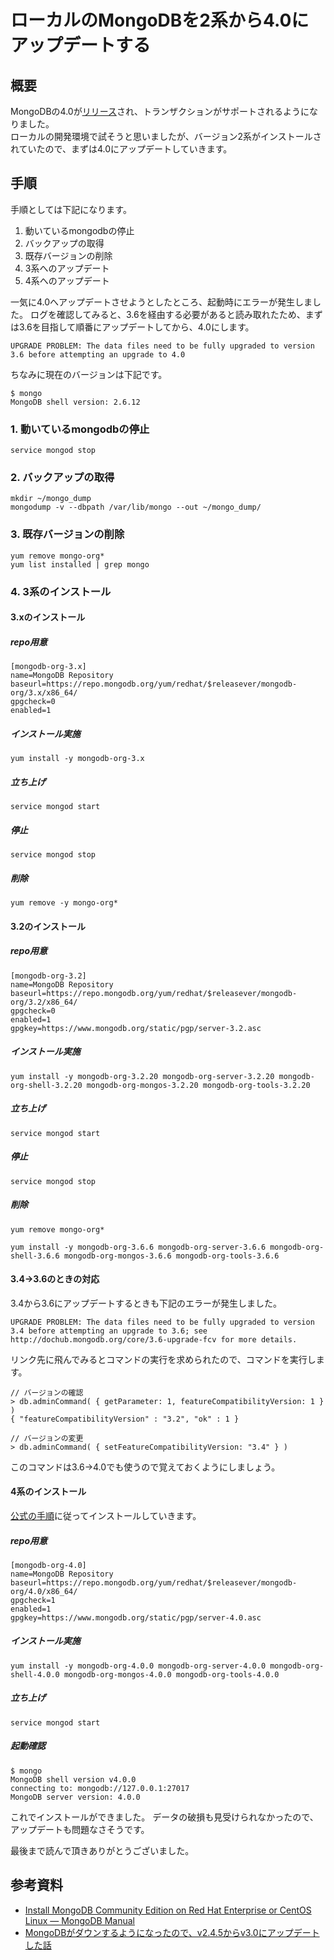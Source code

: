 # ローカルのMongoDBを2系から4.0にアップデートする
## 概要
MongoDBの4.0が[リリース](https://dev.classmethod.jp/server-side/db/introducing-mongodb-4/)され、トランザクションがサポートされるようになりました。  
ローカルの開発環境で試そうと思いましたが、バージョン2系がインストールされていたので、まずは4.0にアップデートしていきます。

## 手順
手順としては下記になります。

1. 動いているmongodbの停止
2. バックアップの取得
3. 既存バージョンの削除
4. 3系へのアップデート
5. 4系へのアップデート

一気に4.0へアップデートさせようとしたところ、起動時にエラーが発生しました。
ログを確認してみると、3.6を経由する必要があると読み取れたため、まずは3.6を目指して順番にアップデートしてから、4.0にします。

```
UPGRADE PROBLEM: The data files need to be fully upgraded to version 3.6 before attempting an upgrade to 4.0
```

ちなみに現在のバージョンは下記です。

```
$ mongo
MongoDB shell version: 2.6.12
```

### 1. 動いているmongodbの停止

```
service mongod stop
```

### 2. バックアップの取得

```
mkdir ~/mongo_dump
mongodump -v --dbpath /var/lib/mongo --out ~/mongo_dump/
```

### 3. 既存バージョンの削除

```
yum remove mongo-org*
yum list installed | grep mongo
```

### 4. 3系のインストール

#### 3.xのインストール
##### repo用意

```:/etc/yum.repos.d/mongodb-org-3.x.repo
[mongodb-org-3.x]
name=MongoDB Repository
baseurl=https://repo.mongodb.org/yum/redhat/$releasever/mongodb-org/3.x/x86_64/
gpgcheck=0
enabled=1
```

##### インストール実施

```
yum install -y mongodb-org-3.x
```

##### 立ち上げ

```
service mongod start
```

##### 停止

```
service mongod stop
```

##### 削除

```
yum remove -y mongo-org*
```

#### 3.2のインストール
##### repo用意

```:/etc/yum.repos.d/mongodb-org-3.2.repo
[mongodb-org-3.2]
name=MongoDB Repository
baseurl=https://repo.mongodb.org/yum/redhat/$releasever/mongodb-org/3.2/x86_64/
gpgcheck=0
enabled=1
gpgkey=https://www.mongodb.org/static/pgp/server-3.2.asc
```

##### インストール実施

```
yum install -y mongodb-org-3.2.20 mongodb-org-server-3.2.20 mongodb-org-shell-3.2.20 mongodb-org-mongos-3.2.20 mongodb-org-tools-3.2.20
```

##### 立ち上げ

```
service mongod start
```

##### 停止

```
service mongod stop
```

##### 削除

```
yum remove mongo-org*
```

```
yum install -y mongodb-org-3.6.6 mongodb-org-server-3.6.6 mongodb-org-shell-3.6.6 mongodb-org-mongos-3.6.6 mongodb-org-tools-3.6.6
```

#### 3.4→3.6のときの対応

3.4から3.6にアップデートするときも下記のエラーが発生しました。  

```
UPGRADE PROBLEM: The data files need to be fully upgraded to version 3.4 before attempting an upgrade to 3.6; see http://dochub.mongodb.org/core/3.6-upgrade-fcv for more details.
```

リンク先に飛んでみるとコマンドの実行を求められたので、コマンドを実行します。

```
// バージョンの確認
> db.adminCommand( { getParameter: 1, featureCompatibilityVersion: 1 } )
{ "featureCompatibilityVersion" : "3.2", "ok" : 1 }

// バージョンの変更
> db.adminCommand( { setFeatureCompatibilityVersion: "3.4" } )
```

このコマンドは3.6→4.0でも使うので覚えておくようにしましょう。

#### 4系のインストール

[公式の手順](https://docs.mongodb.com/master/tutorial/install-mongodb-on-red-hat/)に従ってインストールしていきます。

##### repo用意

```:/etc/yum.repos.d/mongodb-org-3.2.repo
[mongodb-org-4.0]
name=MongoDB Repository
baseurl=https://repo.mongodb.org/yum/redhat/$releasever/mongodb-org/4.0/x86_64/
gpgcheck=1
enabled=1
gpgkey=https://www.mongodb.org/static/pgp/server-4.0.asc
```

##### インストール実施

```
yum install -y mongodb-org-4.0.0 mongodb-org-server-4.0.0 mongodb-org-shell-4.0.0 mongodb-org-mongos-4.0.0 mongodb-org-tools-4.0.0
```

##### 立ち上げ

```
service mongod start
```

##### 起動確認

```
$ mongo
MongoDB shell version v4.0.0
connecting to: mongodb://127.0.0.1:27017
MongoDB server version: 4.0.0
```

これでインストールができました。
データの破損も見受けられなかったので、アップデートも問題なさそうです。

最後まで読んで頂きありがとうございました。

## 参考資料
* [Install MongoDB Community Edition on Red Hat Enterprise or CentOS Linux — MongoDB Manual](https://docs.mongodb.com/master/tutorial/install-mongodb-on-red-hat/)
* [MongoDBがダウンするようになったので、v2.4.5からv3.0にアップデートした話](https://webmake.info/mongodb%E3%81%8C%E3%83%80%E3%82%A6%E3%83%B3%E3%81%99%E3%82%8B%E3%82%88%E3%81%86%E3%81%AB%E3%81%AA%E3%81%A3%E3%81%9F%E3%81%AE%E3%81%A7%E3%80%81v2-4-5%E3%81%8B%E3%82%89v3-0%E3%81%AB%E3%82%A2%E3%83%83/)
